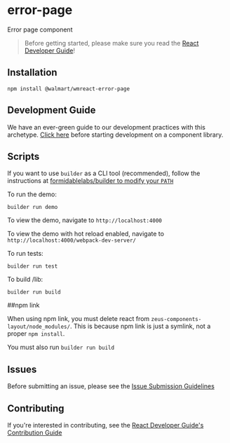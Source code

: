 # error-page

Error page component

> Before getting started, please make sure you read the [React Developer Guide](https://gecgithub01.walmart.com/react/react-dev-guide)!

## Installation

```
npm install @walmart/wmreact-error-page
```

## Development Guide

We have an ever-green guide to our development practices with this archetype.
[Click here](https://gecgithub01.walmart.com/electrode/electrode-archetype-react-component/blob/master/DEVELOPMENT.md)
before starting development on a component library.

## Scripts

If you want to use `builder` as a CLI tool (recommended), follow the instructions at [formidablelabs/builder to modify your `PATH`](https://github.com/formidablelabs/builder#local-install)

To run the demo:

```
builder run demo
```

To view the demo, navigate to `http://localhost:4000`

To view the demo with hot reload enabled, navigate to `http://localhost:4000/webpack-dev-server/`

To run tests:

```
builder run test
```

To build /lib:

```
builder run build
```

##npm link

When using npm link, you must delete react from `zeus-components-layout/node_modules/`. This is because npm link is just a symlink, not a proper `npm install`.

You must also run `builder run build`

## Issues

Before submitting an issue, please see the [Issue Submission Guidelines](https://gecgithub01.walmart.com/react/react-dev-guide#submitting-issues)

## Contributing

If you're interested in contributing, see the [React Developer Guide's Contribution Guide](https://gecgithub01.walmart.com/react/react-dev-guide#contributing)
